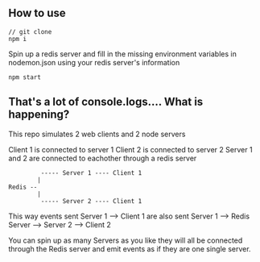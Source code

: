 ## How to use

```
// git clone
npm i
```

Spin up a redis server and fill in the missing environment variables in nodemon.json using your redis server's information

```
npm start
```

## That's a lot of console.logs.... What is happening?

This repo simulates 2 web clients and 2 node servers

Client 1 is connected to server 1
Client 2 is connected to server 2
Server 1 and 2 are connected to eachother through a redis server

```
         ----- Server 1 ---- Client 1
        |      
Redis --
        |
         ----- Server 2 ---- Client 1
```

This way events sent Server 1 --> Client 1 are also sent Server 1 --> Redis Server --> Server 2 --> Client 2

You can spin up as many Servers as you like they will all be connected through the Redis server and emit events as if they are one single server.